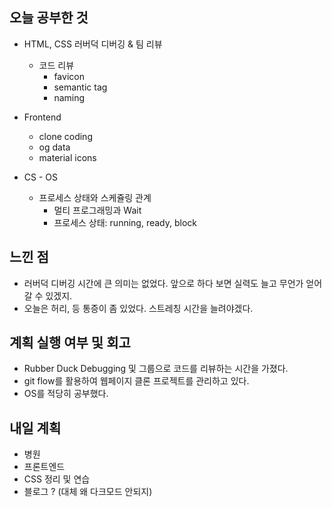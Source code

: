 ## 오늘 공부한 것

- HTML, CSS 러버덕 디버깅 & 팀 리뷰

  - 코드 리뷰
    - favicon
    - semantic tag
    - naming

- Frontend

  - clone coding
  - og data
  - material icons

- CS - OS

  - 프로세스 상태와 스케쥴링 관계
    - 멀티 프로그래밍과 Wait
    - 프로세스 상태: running, ready, block

## 느낀 점

- 러버덕 디버깅 시간에 큰 의미는 없었다. 앞으로 하다 보면 실력도 늘고 무언가 얻어갈 수 있겠지.
- 오늘은 허리, 등 통증이 좀 있었다. 스트레칭 시간을 늘려야겠다.

## 계획 실행 여부 및 회고

- Rubber Duck Debugging 및 그룹으로 코드를 리뷰하는 시간을 가졌다.
- git flow를 활용하여 웹페이지 클론 프로젝트를 관리하고 있다.
- OS를 적당히 공부했다.

## 내일 계획

- 병원
- 프론트엔드
- CSS 정리 및 연습
- 블로그 ? (대체 왜 다크모드 안되지)
